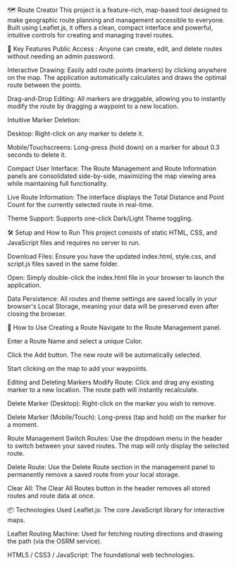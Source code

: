 🗺️ Route Creator
This project is a feature-rich, map-based tool designed to make geographic route planning and management accessible to everyone. Built using Leaflet.js, it offers a clean, compact interface and powerful, intuitive controls for creating and managing travel routes.

🚀 Key Features
Public Access : Anyone can create, edit, and delete routes without needing an admin password.

Interactive Drawing: Easily add route points (markers) by clicking anywhere on the map. The application automatically calculates and draws the optimal route between the points.

Drag-and-Drop Editing: All markers are draggable, allowing you to instantly modify the route by dragging a waypoint to a new location.

Intuitive Marker Deletion:

Desktop: Right-click on any marker to delete it.

Mobile/Touchscreens: Long-press (hold down) on a marker for about 0.3 seconds to delete it.

Compact User Interface: The Route Management and Route Information panels are consolidated side-by-side, maximizing the map viewing area while maintaining full functionality.

Live Route Information: The interface displays the Total Distance and Point Count for the currently selected route in real-time.

Theme Support: Supports one-click Dark/Light Theme toggling.

🛠️ Setup and How to Run
This project consists of static HTML, CSS, and JavaScript files and requires no server to run.

Download Files: Ensure you have the updated index.html, style.css, and script.js files saved in the same folder.

Open: Simply double-click the index.html file in your browser to launch the application.

Data Persistence: All routes and theme settings are saved locally in your browser's Local Storage, meaning your data will be preserved even after closing the browser.

🧭 How to Use
Creating a Route
Navigate to the Route Management panel.

Enter a Route Name and select a unique Color.

Click the Add button. The new route will be automatically selected.

Start clicking on the map to add your waypoints.

Editing and Deleting Markers
Modify Route: Click and drag any existing marker to a new location. The route path will instantly recalculate.

Delete Marker (Desktop): Right-click on the marker you wish to remove.

Delete Marker (Mobile/Touch): Long-press (tap and hold) on the marker for a moment.

Route Management
Switch Routes: Use the dropdown menu in the header to switch between your saved routes. The map will only display the selected route.

Delete Route: Use the Delete Route section in the management panel to permanently remove a saved route from your local storage.

Clear All: The Clear All Routes button in the header removes all stored routes and route data at once.

📦 Technologies Used
Leaflet.js: The core JavaScript library for interactive maps.

Leaflet Routing Machine: Used for fetching routing directions and drawing the path (via the OSRM service).

HTML5 / CSS3 / JavaScript: The foundational web technologies.
